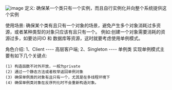 
![image](https://github.com/qqhahaboy/designPattern/raw/master/Singleton/singletonUML.png)
定义:
    确保某一个类只有一个实例，而且自行实例化并向整个系统提供这个实例

使用场景:
    确保某个类有且只有一个对象的场景，避免产生多个对象消耗过多资源，或者某种类型的对象只应该有且只有一个。
    例如:创建一个对象需要消耗的资源过多，如要访问IO 和 数据库等资源，这时就要考虑使用单例模式。

角色介绍:
    1、Client ---- 高层客户端;
    2、Singleton ---- 单例类
    实现单例模式主要有如下几个关键点:
    
    (1) 构造函数不对外开放，一般为private
    (2) 通过一个静态方法或者枚举返回单例对象
    (3) 确保单例类的对象有且只有一个，尤其是在多线程环境下
    (4) 确保单例类对象在反序列化时不会重新构造对象。
    
